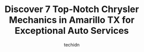 ---
layout: ampstory
image: https://images.unsplash.com/photo-1625078995475-24378c4d611b?ixlib=rb-4.0.3&ixid=MnwxMjA3fDB8MHxwaG90by1wYWdlfHx8fGVufDB8fHx8&auto=format&fit=crop&w=640&h=853&q=80
author: techidn
featured: false
description: For top-quality automotive repairs and maintenance, visit the 7 best Chrysler Mechanic in Amarillo TX, USA. Their reputation for excellence and their dedication to customer satisfaction make
title: Discover 7 Top-Notch Chrysler Mechanics in Amarillo TX for Exceptional Auto Services
cover:
   title: Discover 7 Top-Notch Chrysler Mechanics in Amarillo TX for Exceptional Auto Services
   subtitle: Rickpate
   background: https://images.unsplash.com/photo-1625078995475-24378c4d611b?ixlib=rb-4.0.3&ixid=MnwxMjA3fDB8MHxwaG90by1wYWdlfHx8fGVufDB8fHx8&auto=format&fit=crop&w=640&h=853&q=80

pages: 
 - layout: thirds
   top: <h1>#1 Aardvark Automotive</h1>
   bottom: "<p>Wow I was floored by the outstanding service we received from Aardvark. We had some RV problems while on our roadtrip across country (right before Aardvark was closing fo</p>"
   background: https://www.knot35.com/toplist/wp-content/uploads/2023/06/best-chrysler-mechanic-1-in-amarillo-tx-1685832011.jpeg
   backgroundblur: true
 - layout: thirds
   top: <h1>#2 Barneys Auto Service</h1>
   bottom: "<p>810 N Western St, Amarillo, TX 79106, United States</p>"
   background: https://www.knot35.com/toplist/wp-content/uploads/2023/06/best-chrysler-mechanic-2-in-amarillo-tx-1685832011.jpeg
   cta:
      link: https://www.knot35.com/toplist/discover-7-top-notch-chrysler-mechanics-in-amarillo-tx-for-exceptional-auto-services/
      text: Discover 7 Top-Notch Chrysler Mechanics in Amarillo TX for Exceptional Auto Services
 - layout: thirds
   top: <h1>#3 Panhandle Eurotech Automotive</h1>
   bottom: "<p>5562 Bluebird St, Amarillo, TX 79109, United States</p>"
   background: https://www.knot35.com/toplist/wp-content/uploads/2023/06/best-chrysler-mechanic-3-in-amarillo-tx-1685832011.jpeg
   cta:
      link: https://www.knot35.com/toplist/discover-7-top-notch-chrysler-mechanics-in-amarillo-tx-for-exceptional-auto-services/
      text: Discover 7 Top-Notch Chrysler Mechanics in Amarillo TX for Exceptional Auto Services
 - layout: thirds
   top: <h1>#4 Arenas Auto Repair & Service</h1>
   bottom: "<p>3809 W Amarillo Blvd, Amarillo, TX 79106, United States</p>"
   background: https://images.unsplash.com/photo-1618556658017-fd9c732d1360?ixlib=rb-4.0.3&ixid=MnwxMjA3fDB8MHxwaG90by1wYWdlfHx8fGVufDB8fHx8&auto=format&fit=crop&w=640&h=853&q=80
   cta:
      link: https://www.knot35.com/toplist/discover-7-top-notch-chrysler-mechanics-in-amarillo-tx-for-exceptional-auto-services/
      text: Discover 7 Top-Notch Chrysler Mechanics in Amarillo TX for Exceptional Auto Services
 - layout: thirds
   top: <h1>#5 Brinlees Automotive</h1>
   bottom: "<p>778 N Grand St, Amarillo, TX 79107, United States</p>"
   background: https://images.unsplash.com/photo-1604871000636-074fa5117945?ixlib=rb-4.0.3&ixid=MnwxMjA3fDB8MHxwaG90by1wYWdlfHx8fGVufDB8fHx8&auto=format&fit=crop&w=640&h=853&q=80
   cta:
      link: https://www.knot35.com/toplist/discover-7-top-notch-chrysler-mechanics-in-amarillo-tx-for-exceptional-auto-services/
      text: Discover 7 Top-Notch Chrysler Mechanics in Amarillo TX for Exceptional Auto Services
 - layout: thirds
   top: <h1>#6 Jeff Durbin Automotive</h1>
   bottom: "<p>4522 Maverick St, Amarillo, TX 79109, United States</p>"
   background: https://images.unsplash.com/photo-1567360425618-1594206637d2?ixlib=rb-4.0.3&ixid=MnwxMjA3fDB8MHxwaG90by1wYWdlfHx8fGVufDB8fHx8&auto=format&fit=crop&w=640&h=853&q=80
   cta:
      link: https://www.knot35.com/toplist/discover-7-top-notch-chrysler-mechanics-in-amarillo-tx-for-exceptional-auto-services/
      text: Discover 7 Top-Notch Chrysler Mechanics in Amarillo TX for Exceptional Auto Services
 - layout: thirds
   top: <h1>#7 TRG ENTERPRISES MOBILE MECHANIC</h1>
   bottom: "<p>840 N Forest St, Amarillo, TX 79106, United States</p>"
   background: https://images.unsplash.com/photo-1546497974-b213c9efb599?ixlib=rb-4.0.3&ixid=MnwxMjA3fDB8MHxwaG90by1wYWdlfHx8fGVufDB8fHx8&auto=format&fit=crop&w=640&h=853&q=80
   cta:
      link: https://www.knot35.com/toplist/discover-7-top-notch-chrysler-mechanics-in-amarillo-tx-for-exceptional-auto-services/
      text: Discover 7 Top-Notch Chrysler Mechanics in Amarillo TX for Exceptional Auto Services
 - layout: thirds
   middle: Continue reading...
   background: https://images.unsplash.com/photo-1613843873231-1447db182f97?ixlib=rb-4.0.3&ixid=MnwxMjA3fDB8MHxwaG90by1wYWdlfHx8fGVufDB8fHx8&auto=format&fit=crop&w=640&h=853&q=80
   cta:
      link: https://www.knot35.com/toplist/discover-7-top-notch-chrysler-mechanics-in-amarillo-tx-for-exceptional-auto-services/
      text: Discover 7 Top-Notch Chrysler Mechanics in Amarillo TX for Exceptional Auto Services
      
---